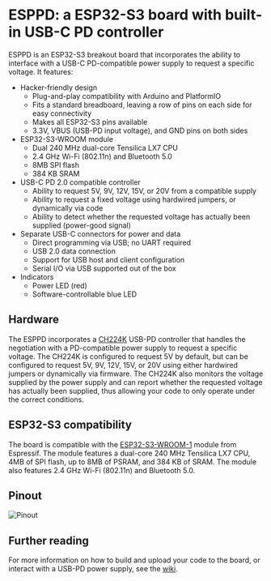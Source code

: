 # ESPPD: a ESP32-S3 board with built-in USB-C PD controller

ESPPD is an ESP32-S3 breakout board that incorporates the ability to interface with a USB-C PD-compatible power supply to request a specific voltage. It features:

- Hacker-friendly design
  - Plug-and-play compatibility with Arduino and PlatformIO
  - Fits a standard breadboard, leaving a row of pins on each side for easy connectivity
  - Makes all ESP32-S3 pins available
  - 3.3V, VBUS (USB-PD input voltage), and GND pins on both sides
- ESP32-S3-WROOM module
  - Dual 240 MHz dual-core Tensilica LX7 CPU
  - 2.4 GHz Wi-Fi (802.11n) and Bluetooth 5.0
  - 8MB SPI flash
  - 384 KB SRAM
- USB-C PD 2.0 compatible controller
  - Ability to request 5V, 9V, 12V, 15V, or 20V from a compatible supply
  - Ability to request a fixed voltage using hardwired jumpers, or dynamically via code
  - Ability to detect whether the requested voltage has actually been supplied (power-good signal)
- Separate USB-C connectors for power and data
  - Direct programming via USB; no UART required
  - USB 2.0 data connection
  - Support for USB host and client configuration
  - Serial I/O via USB supported out of the box
- Indicators
  - Power LED (red)
  - Software-controllable blue LED

## Hardware

The ESPPD incorporates a [CH224K](https://www.wch-ic.com/downloads/file/302.html) USB-PD controller that handles the negotiation with a PD-compatible power supply to request a specific voltage. The CH224K is configured to request 5V by default, but can be configured to request 5V, 9V, 12V, 15V, or 20V using either hardwired jumpers or dynamically via firmware. The CH224K also monitors the voltage supplied by the power supply and can report whether the requested voltage has actually been supplied, thus allowing your code to only operate under the correct conditions.

## ESP32-S3 compatibility

The board is compatible with the [ESP32-S3-WROOM-1](https://www.espressif.com/sites/default/files/documentation/esp32-s3-wroom-1_wroom-1u_datasheet_en.pdf) module from Espressif. The module features a dual-core 240 MHz Tensilica LX7 CPU, 4MB of SPI flash, up to 8MB of PSRAM, and 384 KB of SRAM. The module also features 2.4 GHz Wi-Fi (802.11n) and Bluetooth 5.0.

## Pinout

![Pinout](https://github.com/T76-org/esppd/wiki/img/pinout.png)

## Further reading

For more information on how to build and upload your code to the board, or interact with a USB-PD power supply, see the [wiki](https://github.com/T76-org/esppd/wiki).
